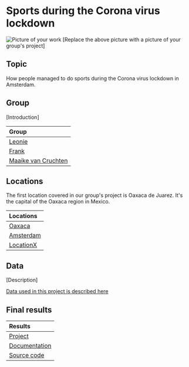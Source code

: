 # Sports during the Corona virus lockdown

<!-- It's always a good idea to start with an image. For example, you could take a screenshot of your work and place it in the images directory of this repository: -->
![Picture of your work](images/screenshot.jpg)
[Replace the above picture with a picture of your group's project]

## Topic
<!-- In this section, you can describe the topic you and your group have worked on. You can include images, links and everything else supported by the Markdown syntax. Try to make this section not much longer than three or four paragraphs. -->
How people managed to do sports during the Corona virus lockdown in Amsterdam.

## Group

<!-- A brief introduction about your group. Make it playful :) -->
[Introduction]

<!-- This section includes a mandatory table that lists the names of all group members and links to their profile pages:  -->
| Group                                                               |
|:--------------------------------------------------------------------|
| [Leonie](group/Leonie.md)   |
| [Frank](group/Frank.md) |
| [Maaike van Cruchten](group/MaaikeVanCruchten.md) |

## Locations

<!-- Start with a description about why these locations are chosen and why they are important for this topic. -->
The first location covered in our group's project is Oaxaca de Juarez. It's the capital of the Oaxaca region in Mexico.

<!-- This section also includes a mandatory table, this table lists each location and links to their Wikidata items: -->
| Locations                                           |
|:----------------------------------------------------|
| [Oaxaca](https://www.wikidata.org/wiki/Q131429)  |
| [Amsterdam](https://www.wikidata.org/wiki/Q727) |
| [LocationX](https://www.wikidata.org/wiki/Q5465)    |

## Data
<!-- Here you can give a short description of the sources you've used. You can describe them in more detail on the page dedicated to data in the [data folder](data/README.md). -->
[Description]

[Data used in this project is described here](data/README.md)

## Final results

<!-- Include a short description about what you've made, your approach, and how you've used the data sources used. -->

<!-- In the table below, add links to an online version of your project, and =, if available, to its documentation and source code: -->
| Results
|:------------------------------------------|
| [Project](https://...)                    |
| [Documentation](https://...)              |
| [Source code](https://github.com/.../...) |
